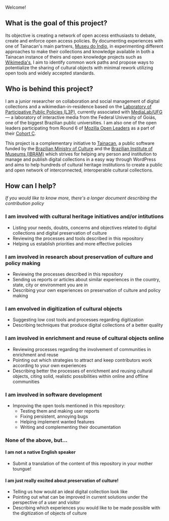 Welcome!


## What is the goal of this project?

Its objective is creating a network of open access enthusiasts to debate, create and enforce open access policies. By documenting experiences with one of Tainacan's main partners, [Museu do Índio](http://www.museudoindio.gov.br/), in experimenting different approaches to make their collections and knowledge available in both a Tainacan instance of theirs and open knowledge projects such as [Wikimedia's](https://www.wikimedia.org/), I aim to identify common work paths and propose ways to potentialize the sharing of cultural objects with minimal rework utilizing open tools and widely accepted standards.

## Who is behind this project?

I am a junior researcher on collaboration and social management of digital collections and a wikimedian-in-residence based on the  [Laboratory of Participative Public Policies (L3P)](https://www.medialab.ufg.br/n/89336-laboratorio-de-politicas-publicas-participativas), currently associated with [MediaLab/UFG](https://www.medialab.ufg.br/) — a laboratory of interactive media from the Federal University of Goiás, one of the biggest Brazilian public universities. I am also one of the open leaders participating from Round 6 of [Mozilla Open Leaders](https://foundation.mozilla.org/en/opportunity/mozilla-open-leaders/) as a part of their [Cohort C](https://foundation.mozilla.org/en/opportunity/mozilla-open-leaders/round-6/projects/projects---cohort-c/).

This project is a complementary initiative to [Tainacan](https://tainacan.org), a public software funded by the [Brazilian Ministry of Culture](http://www.cultura.gov.br/) and the [Brazilian Institute of Museums (IBRAM)](http://www.museus.gov.br/) which strives for helping any person and institution to manage and publish digital collections in a easy way through WordPress and aims to help hundreds of cultural heritage institutions to create a public and open network of interconnected, interoperable cultural collections.


## How can I help?

*If you would like to know more, there's a longer document describing the contribution policy*

### I am involved with cultural heritage initiatives and/or intitutions
- Listing your needs, doubts, concerns and objectives related to digital collections and digital preservation of culture
- Reviewing the processes and tools described in this repository
- Helping us establish priorities and more effective policies

### I am involved in research about preservation of culture and policy making
- Reviewing the processes described in this repository
- Sending us reports or articles about similar experiences in the country, state, city or environment you are in
- Describing your own experiences on preservation of culture and policy making

### I am envolved in digitization of cultural objects
- Suggesting low cost tools and processes regarding digitization
- Describing techniques that produce digital collections of a better quality

### I am involved in enrichment and reuse of cultural objects online
- Reviewing processes regarding the involvement of communities in enrichment and reuse
- Pointing out which strategies to attract and keep contributors work according to your own experiences
- Describing better the processes of enrichment and reusing cultural objects, citing solid, realistic possibilities within online and offline communities

### I am involved in software development
- Improving the open tools mentioned in this repository:
  * Testing them and making user reports
  * Fixing persistent, annoying bugs
  * Helping implement wanted features
  * Writing and complementing their documentation

### None of the above, but...

#### I am not a native English speaker
- Submit a translation of the content of this repository in your mother toungue!

#### I am just really excited about preservation of culture!
- Telling us how would an ideal digital collection look like
- Pointing out what can be improved in current solutions under the perspective of a user and visitor
- Describing which experiences you would like to be made possible with the digitization of objects of culture